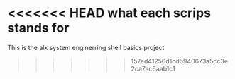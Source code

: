 <<<<<<< HEAD
what each scrips stands for
=======
This is the alx system enginerring shell basics project
>>>>>>> 157ed41256d1cd6940673a5cc3e2ca7ac6aab1c1
